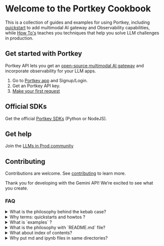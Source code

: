 # Welcome to the Portkey Cookbook

This is a collection of guides and examples for using Portkey, including [quickstart](./quickstarts/) to add multimodal AI gateway and Observability capabilities, while [How To&#39;s](./howtos/) teaches you techniques that help you solve LLM challenges in production.

## Get started with Portkey

Portkey API lets you get an [open-source multimodal AI gateway](https://github.com/Portkey-AI/gateway) and incorporate observability for your LLM apps.

1. Go to [Portkey app](https://portkey.ai/) and Signup/Login.
2. Get an Portkey API key.
3. [Make your first request](./quickstarts/first-request.md)

## Official SDKs

Get the official [Portkey SDKs](https://portkey.ai/docs/api-reference/portkey-sdk-client#install-the-portkey-sdk) (Python or NodeJS).

## Get help

Join the [LLMs in Prod community](https://www.portkey.ai/community)

## Contributing

Contributions are welcome. See [contributing](./CONTRIBUTING.md) to learn more.

Thank you for developing with the Gemini API! We’re excited to see what you create.

### FAQ

<details>

<summary>What is the philosophy behind the kebab case?</summary>

If the github repository is threaded like a place for good resources, then it's like a good book that users will use for bookmarking or read through URLs. The `kebab-casing` does not cause any issues for URLs representation, and is very intuitive just like a a piece of blog or tutorial.

</details>

<details>

<summary>Why terms: quickstarts and howtos ? </summary>

The usage of terms like `reliability` or `managing-prompts` come-off as value driven to readers, but they

- limited in the list of articles they hold
- need to be changed, when product or messaging changes

Another option, the usage of terms like `ai-gateway`, `observability`, `product`:

- These are chosen to adhere to how documentation is structred
- Documentation overhaul is very rare. Hence usually someone who is comfortable with docs will find this intuitive.

In the current case:

- the terms `quickstarts`, `howto`, `examples` are the part of learning journey.
- they are not closely-knit with `use-cases`, `product features` or `value` that may change in the future.
- they are extensible - quickstarts, or howtos maybe increasing or can be further sub-foldered

</details>

<details>

<summary> What is `examples` ? </summary>

The `examples` folder:

- allows makes it open ended to add any topic to it.
- when have flexibility to wait untile we find patterns, we can create a new category or move to `quickstarts` or `howto` or something new.

</details>

<details>

<summary> What is the philosophy with `README.md` file? </summary>

- When someone discovers a page on a website the messaging of value and what they can do with it takes precedence.
- When someone discovers github page, makes sure they get what it is in shortest realest possible and take them to sign up or set up. This will have them get involved real quick.

</details>

<details>

<summary> What about index of contents? </summary>

An index of contents can be treated optional, if we expect as fewer and non-frequent changes to the filenames or titles of the existing articles on the repo.

For example, consider "set up fallbacks form openai to azure-openai" or "prevent unncessary llm requests" articles. They go into `howtos` or `quickstarts` or `examples` in terms of folders. But with an index on readme, we can take the flexiblity of introducing a table, list, tags and put them into desired labels such as `end to end apps` or `demo` or `ai-gateway` or `reliablity` - since we can always update the README without impacting the URLs or broken links.

</details>

<details>

<summary> Why put md and ipynb files in same directories? </summary>

Well the altenative is have Python and NodeJS directories. The assumption with which an reader would be discovering

</details>
